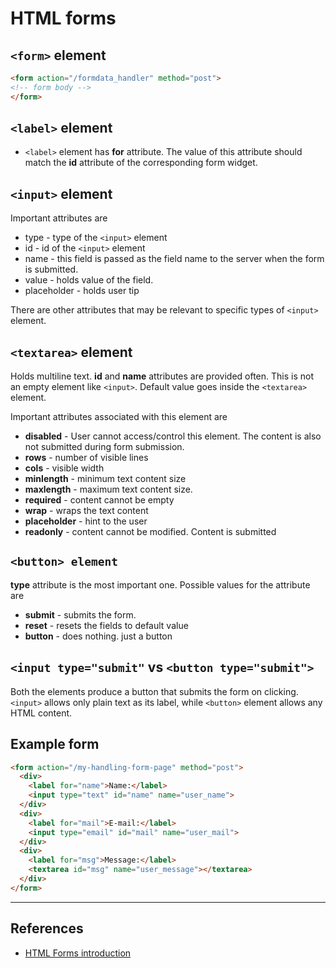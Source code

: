 # HTML forms

## `<form>` element

```HTML
<form action="/formdata_handler" method="post">
<!-- form body -->
</form>
```

## `<label>` element

* `<label>` element has **for** attribute. The value of this attribute should match the **id** attribute of the corresponding form widget.

## `<input>` element

Important attributes are

* type - type of the `<input>` element
* id - id of the `<input>` element
* name - this field is passed as the field name to the server when the form is submitted.
* value - holds value of the field.
* placeholder - holds user tip

There are other attributes that may be relevant to specific types of `<input>` element.

## `<textarea>` element

Holds multiline text. **id** and **name** attributes are provided often. This is not an empty element like `<input>`. Default value goes inside the `<textarea>` element.

Important attributes associated with this element are

* **disabled** - User cannot access/control this element. The content is also not submitted during form submission.
* **rows** - number of visible lines
* **cols** - visible width
* **minlength** - minimum text content size
* **maxlength** - maximum text content size.
* **required** - content cannot be empty
* **wrap** - wraps the text content
* **placeholder** - hint to the user
* **readonly** - content cannot be modified. Content is submitted

## `<button> element`

**type** attribute is the most important one.
 Possible values for the attribute are

* **submit** - submits the form.
* **reset** - resets the fields to default value
* **button** - does nothing. just a button

## `<input type="submit"` vs `<button type="submit">`

Both the elements produce a button that submits the form on clicking. `<input>` allows only plain text as its label, while `<button>` element allows any HTML content.

## Example form

```HTML
<form action="/my-handling-form-page" method="post">
  <div>
    <label for="name">Name:</label>
    <input type="text" id="name" name="user_name">
  </div>
  <div>
    <label for="mail">E-mail:</label>
    <input type="email" id="mail" name="user_mail">
  </div>
  <div>
    <label for="msg">Message:</label>
    <textarea id="msg" name="user_message"></textarea>
  </div>
</form>
```

---

## References

* [HTML Forms introduction](https://developer.mozilla.org/en-US/docs/Learn/HTML/Forms/Your_first_HTML_form)
